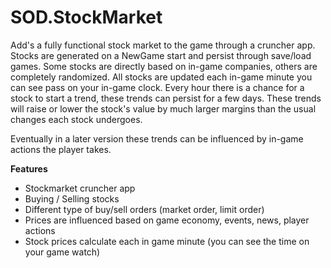 # SOD.StockMarket

Add's a fully functional stock market to the game through a cruncher app.
Stocks are generated on a NewGame start and persist through save/load games.
Some stocks are directly based on in-game companies, others are completely randomized.
All stocks are updated each in-game minute you can see pass on your in-game clock.
Every hour there is a chance for a stock to start a trend, these trends can persist for a few days.
These trends will raise or lower the stock's value by much larger margins than the usual changes each stock undergoes.

Eventually in a later version these trends can be influenced by in-game actions the player takes.

**Features**
- Stockmarket cruncher app
- Buying / Selling stocks
- Different type of buy/sell orders (market order, limit order)
- Prices are influenced based on game economy, events, news, player actions
- Stock prices calculate each in game minute (you can see the time on your game watch)
